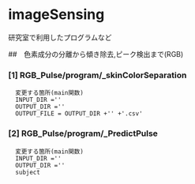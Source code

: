 # imageSensing
研究室で利用したプログラムなど


##　色素成分の分離から傾き除去,ピーク検出まで(RGB)
   ### [1]  RGB_Pulse/program/_skinColorSeparation
      変更する箇所(main関数)
      INPUT_DIR =''
      OUTPUT_DIR =''
      OUTPUT_FILE = OUTPUT_DIR +'' +'.csv'
   ### [2]  RGB_Pulse/program/_PredictPulse
      変更する箇所(main関数)
      INPUT_DIR =''
      OUTPUT_DIR =''
      subject




